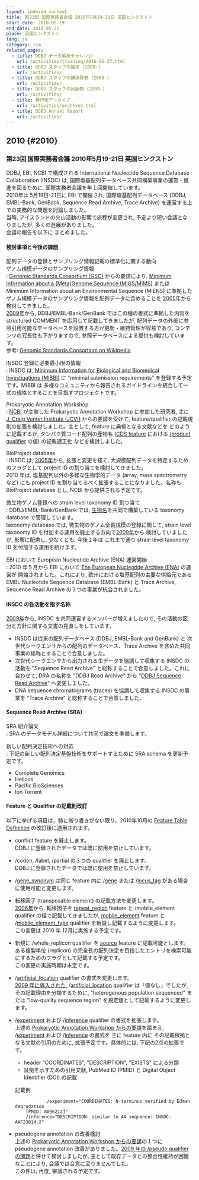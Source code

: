 ```yaml
---
layout: indexed_content
title: 第23回 国際実務者会議 2010年5月19-21日 英国ヒンクストン
start_date: 2010-05-19
end_date: 2010-05-21
place: 英国ヒンクストン
lang: ja
category: icm
related_pages:
  - title: DDBJ データ解析チャレンジ
    url: /activities/training/2016-06-27.html
  - title: DDBJ スタッフの論文 (2009-)
    url: /activities/
  - title: DDBJ スタッフの講演発表 (2009-)
    url: /activities/
  - title: DDBJ スタッフの出版物 (2009-)
    url: /activities/
  - title: 発行物アーカイブ
    url: /activities/archives.html
  - title: DDBJ Annual Report
    url: /activities/
---
```


## 2010  {#2010}

### 第23回 国際実務者会議 2010年5月19-21日 英国ヒンクストン

DDBJ, EBI, NCBI で構成される International Nucleotide Sequence Database
Collaboration (INSDC) は,
国際塩基配列データベース共同構築事業の運営・推進を図るために,
国際実務者会議を年１回開催しています。  
2010年は 5月19日-21日に EBI で開催され, 国際塩基配列データベース (DDBJ,
EMBL-Bank, GenBank, Sequence Read Archive, Trace Archive)
を運営する上での実務的な問題を討論しました。  
当時, アイスランドの火山活動の影響で旅程が変更され,
予定より短い会議となりましたが, 多くの進展がありました。  
会議の報告を以下に まとめました。

#### 検討事項と今後の課題

配列データの登録とサンプリング情報記載の標準化に関する動向  
ゲノム規模データのサンプリング情報  
:  [Genomic Standards Consortium (GSC)](http://gensc.org/) からの要請により, [Minimum Information about a (Meta)Genome Sequence (MIGS/MIMS)](http://wiki.gensc.org/index.php?title=MIGS/MIMS) または Minimum Information about an Environmental Sequence (MIENS) に準拠したゲノム規模データのサンプリング情報を配列データに含めることを [2005年](/activities/icm/2005)から検討してきました。  
  [2009年](/activities/icm/2009)から, DDBJ/EMBL-Bank/GenBank ではこの種の書式に準拠した内容を structured COMMENT を応用して記載してきましたが, 配列データの外部に参照引用可能なデータベースを設置する方が更新・維持管理が容易であり, コンテンツの冗長性も下がりますので, 参照データベースによる提供も検討しています。   
  参考: [Genomic Standards Consortium on Wikipedia](https://en.wikipedia.org/wiki/Genomic_Standards_Consortium)

INSDC 登録に必要最小限の情報  
:  INSDC は, [Minimum Information for Biological and Biomedical Investigations (MIBBI)](https://fairsharing.org/collection/MIBBI) に "minimal submission requirements" を登録する予定です。MIBBI は 多様なコミュニティから報告されるガイドラインを統合して一式の規格とすることを目指すプロジェクトです。

<a name="jcvi"></a>
Prokaryotic Annotation Workshop  
:  [NCBI](https://www.ncbi.nlm.nih.gov/) が主催した Prokaryotic Annotation Workshop に参加した研究者, 主に [J. Craig Venter Institute (JCVI)](https://www.jcvi.org/) からの要請を受けて, feature/qualifier の記載規則の拡張を検討しました。主として, feature に典拠となる文献などを どのように記載するか, タンパク質コード配列の産物名 ([CDS feature](/ddbj/cds.html) における [/product qualifier](/ddbj/cds.html#product) の値) の記載適正化 などを検討しました。

BioProject database  
:  INSDC は, [2005年](/activities/icm/2005)から, 拡張と変更を経て, 大規模配列データを特定するためのフラグとして project ID の割り当てを検討してきました。   
  2010 年は, 塩基配列以外の多様な生物学的データ (array, mass spectrometry など) にも project ID を割り当てるべく拡張することになりました。名称も BioProject database とし, NCBI から提供される予定です。

微生物ゲノム登録への strain level taxonomy ID 割り当て  
:  DDBJ/EMBL-Bank/GenBank では, [生物名](/ddbj/organism.html)を共同で構築している taxonomy database で管理しています。  
  taxonomy database では, 微生物のゲノム全長規模の登録に関して, strain level taxonomy ID を付加する運用を廃止する方向で[2009年](/activities/icm/2009)から 検討していましたが, 影響に配慮し, 少なくとも, 今後１年は これまで通り strain level taxonomy ID を付加する運用を続けます。

EBI において European Nucleotide Archive (ENA) 運営開始  
:  2010 年５月から EBI において [The European Nucleotide Archive (ENA)](https://www.ebi.ac.uk/ena/) の運営が 開始されました。これにより, 欧州における塩基配列の主要な供給元である EMBL Nucleotide Sequence Database (EMBL-Bank) と Trace Archive, Sequence Read Archive の３つの事業が統合されました。

#### INSDC の各活動を指す名称

[2009年](/activities/icm/2009)から, INSDC を共同運営するメンバーが増えましたので, その活動の区分と方針に関する文書の見直しをしています。

-   INSDC は従来の配列データベース (DDBJ, EMBL-Bank and GenBank) と
    次世代シークエンサからの配列のデータベース、Trace Archive
    を含めた共同事業の総称とすることで合意しました。
-   次世代シークエンサから出力される生データを協調して収集する INSDC
    の活動を "Sequence Read Archive"
    と総称することで合意しました。これに合わせて, DRA の名称を "DDBJ
    Read Archive" から "[DDBJ Sequence Read Archive](/dra/index.html)"
    へ変更しました。
-   DNA sequence chromatograms (traces) を協調して収集する INSDC
    の事業を "Trace Archive" と総称することで合意しました。

#### Sequence Read Archive (SRA)

SRA 紹介論文  
:  SRA のデータモデル詳細について共同で論文を準備します。

新しい配列決定技術への対応  
:  下記の新しい配列決定基盤技術をサポートするために SRA schema を更新予定です。

-   Complete Genomics
-   Helicos
-   Pacific BioSciences
-   Ion Torrent

#### Feature と Qualifier の記載則改訂

以下に挙げる項目は，特に断り書きがない限り，2010年10月の [Feature Table
Definition](/ddbj/feature-table.html) の改訂後に適用されます。

-   conflict feature を廃止します。  
    <span class="red">DDBJ
    に登録されたデータでは既に使用を禁止しています。</span>

-   /codon, /label, /partial の３つの qualifier を廃止します。  
    <span class="red">DDBJ
    に登録されたデータでは既に使用を禁止しています。</span>

-   /[gene\_synonym](/ddbj/qualifiers.html#gene_synonym) は同じ feature
    内に /[gene](/ddbj/qualifiers.html#gene) または
    /[locus\_tag](/ddbj/qualifiers.html#locus_tag)
    がある場合に使用可能と変更します。

-   転移因子 (transposable element) の記載方法を変更します。  
    [2006年](/activities/icm/2006)から, 転移因子を
    [repeat\_region](/ddbj/features.html#repeat_region) feature と
    /mobile\_element qualifier の組で記載してきましたが,
    [mobile\_element](/ddbj/features.html#mobile_element) feature と
    /[mobile\_element\_type](/ddbj/qualifiers.html#mobile_element_type)
    qualifier を新設し記載するように変更します。  
    <span class="red">この変更は 2010 年 12月に実施する予定です。</span>

-   新規に /whole\_replicon qualifier を
    [source](/ddbj/features.html#source) feature に記載可能とします。  
    ある複製単位 (replicon)
    の完全長の配列決定を目指したエントリを検索可能にするためのフラグとして記載する予定です。  
    <span class="red">この変更の実施時期は未定です。</span>

-   /[artificial\_location](/ddbj/qualifiers.html#artificial_location)
    qualifier の書式を変更します。  
    [2009 年に導入された](/activities/icm/2009),
    /[artificial\_location](/ddbj/qualifiers.html#artificial_location)
    qualifier は「値なし」でしたが, その記載理由を分類するために,
    "heterogenous population sequenced" または "low-quality sequence
    region" を規定値として記載するように変更します。

-   /[experiment](/ddbj/qualifiers.html#experiment) および
    /[inference](/ddbj/qualifiers.html#inference) qualifier
    の書式を拡張します。  
    上述の [Prokaryotic Annotation Workshop からの要請](#jcvi)を踏まえ,
    /[experiment](/ddbj/qualifiers.html#experiment) および
    /[inference](/ddbj/qualifiers.html#inference) の書式を 主に feature
    内に その記載根拠となる文献の引用のために, 拡張予定です。具体的には,
    下記の2点の拡張です。

    -   header "COORDINATES", "DESCRIPTION", "EXISTS" による分類
    -   証拠を示すための引用文献, PubMed ID (PMID) と Digital Object
        Identifier (DOI) の記載

    記載例

                    /experiment="COORDINATES: N-terminus verified by Edman degradation
            [PMID: 8096212]"
            /inference="DESCRIPTION: similar to AA sequence: INSDC: AAF23014.2"

-   pseudogene annotation の改善検討  
    上述の [Prokaryotic Annotation Workshop
    からの要請](#jcvi)の１つにpseudogene annotation
    改善がありました。[2009 年の /pseudo qualifier
    の問題](/activities/icm/2009)と併せて検討しましたが,
    主として既存データとの整合性維持が困難なことにより,
    会議では合意に至りませんでした。  
    <span class="red">この件は, 再度, 審議される予定です。</span>
